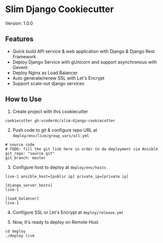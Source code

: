 # Slim Django Cookiecutter
Version: 1.0.0

## Features
- Quick build API service & web application with Django & Django Rest Framework
- Deploy Django Service with gUnicorn and support asynchronous with Gevent
- Deploy Nginx as Load Balancer
- Auto generate/renew SSL with Let's Encrypt
- Support scale-out django services


## How to Use
1. Create project with this cookiecutter
```
cookiecutter gh:vcoder4c/slim-django-cookiecutter
```

2. Push code to git & configure repo URL at ```deploy/env/live/group_vars/all.yml```
```
# source code
# TODO: fill the git link here in order to do deployment via Ansible
git_repo: "source git"
git_branch: master
```

3. Configure host to deploy at ```deploy/env/hosts```
```
live-1 ansible_host=[public ip] private_ip=[private ip]

[django_server_hosts]
live-1

[load_balancer]
live-1
```

4. Configure SSL or Let's Encrypt at ```deploy/release.yml```

5. Now, it's ready to deploy on Remote Host 
```
cd deploy
./deploy live
```